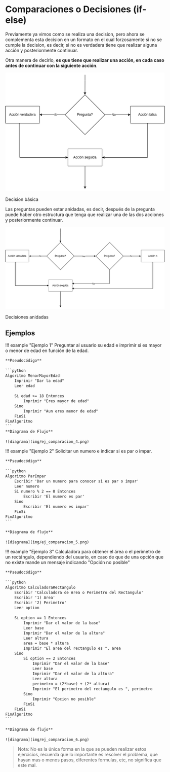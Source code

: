 # Comparaciones o Decisiones (if-else) 

Previamente ya vimos como se realiza una decision, pero ahora se complementa esta decision en un formato en el cual forzosamente si no se cumple la decision, es decir, si no es verdadera tiene que realizar alguna acción y posteriormente continuar.

Otra manera de decirlo, **es que tiene que realizar una acción, en cada caso antes de continuar con la siguiente acción**.

![decision1](img/decision_3.png)
<figcaption>Decision básica</figcaption>


Las preguntas pueden estar anidadas, es decir, después de la pregunta puede haber otro estructura que tenga que realizar una de las dos acciones y posteriormente continuar.


![decision2](img/decision_4.png)
<figcaption>Decisiones anidadas</figcaption>

## Ejemplos

!!! example "Ejemplo 1"
    Preguntar al usuario su edad e imprimir si es mayor o menor de edad en función de la edad.
    
    **Pseudocódigo**

    ```python
    Algoritmo MenorMayorEdad
        Imprimir "Dar la edad"
        Leer edad
        
        Si edad >= 18 Entonces
            Imprimir "Eres mayor de edad"
        Sino	
            Imprimir "Aun eres menor de edad"
        FinSi
    FinAlgoritmo
    ```
    **Diagrama de Flujo**

    ![diagrama](img/ej_comparacion_4.png)


!!! example "Ejemplo 2"
    Solicitar un numero e indicar si es par o impar.
    
    **Pseudocódigo**

    ```python
    Algoritmo ParImpar
        Escribir 'Dar un numero para conocer si es par o impar'
        Leer numero
        Si numero % 2 == 0 Entonces
            Escribir 'El numero es par'
        Sino
            Escribir 'El numero es impar'
        FinSi
    FinAlgoritmo
    ```

    **Diagrama de flujo**

    ![diagrama](img/ej_comparacion_5.png)

!!! example "Ejemplo 3"
    Calculadora para obtener el área o el perímetro de un rectángulo, dependiendo del usuario, en caso de que de una opción que no existe mande un mensaje indicando "Opción no posible"

    **Pseudocódigo**

    ```python
    Algoritmo CalculadoraRectangulo
        Escribir 'Calculadora de Area o Perimetro del Rectangulo'
        Escribir '1) Area'
        Escribir '2) Perimetro'
        Leer option
        
        Si option == 1 Entonces
            Imprimir "Dar el valor de la base"
            Leer base
            Imprimir "Dar el valor de la altura"
            Leer altura
            area = base * altura
            Imprimir "El area del rectangulo es ", area 
        Sino 
            Si option == 2 Entonces
                Imprimir "Dar el valor de la base"
                Leer base
                Imprimir "Dar el valor de la altura"
                Leer altura
                perimetro = (2*base) + (2* altura)
                Imprimir "El perimetro del rectangulo es ", perimetro
            Sino 
                Imprimir "Opcion no posible"
            FinSi
        FinSi
    FinAlgoritmo
    ```

    **Diagrama de flujo**

    ![diagrama](img/ej_comparacion_6.png)    

> Nota: No es la única forma en la que se pueden realizar estos ejercicios, recuerda que lo importante es resolver el problema, que hayan mas o menos pasos, diferentes formulas, etc, no significa que este mal.